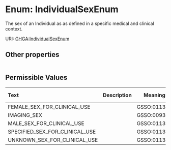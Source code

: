 
# Enum: IndividualSexEnum


The sex of an Individual as as defined in a specific medical and clinical context.

URI: [GHGA:IndividualSexEnum](https://w3id.org/GHGA/IndividualSexEnum)


## Other properties

|  |  |  |
| --- | --- | --- |

## Permissible Values

| Text | Description | Meaning | Other Information |
| :--- | :---: | :---: | ---: |
| FEMALE_SEX_FOR_CLINICAL_USE |  | GSSO:011317 |  |
| IMAGING_SEX |  | GSSO:009318 |  |
| MALE_SEX_FOR_CLINICAL_USE |  | GSSO:011318 |  |
| SPECIFIED_SEX_FOR_CLINICAL_USE |  | GSSO:011319 |  |
| UNKNOWN_SEX_FOR_CLINICAL_USE |  | GSSO:011320 |  |

